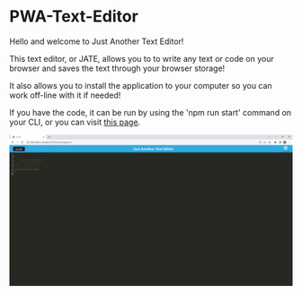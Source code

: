 # PWA-Text-Editor

Hello and welcome to Just Another Text Editor!

This text editor, or JATE, allows you to to write any text or code on your browser and saves the text through your browser storage!

It also allows you to install the application to your computer so you can work off-line with it if needed!

If you have the code, it can be run by using the 'npm run start' command on your CLI, or you can visit [this page](https://fathomless-woodland-47550.herokuapp.com/).

![Here is a screenshot of the application](./assets/images/Screenshot_29.png)